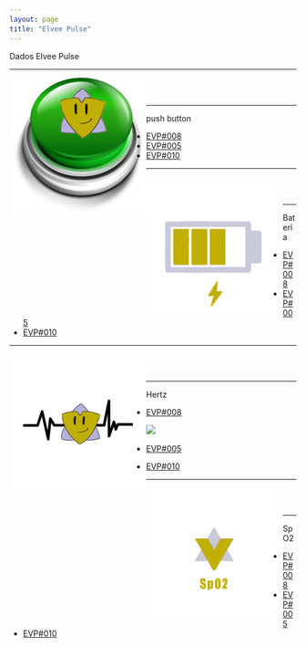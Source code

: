 ```yaml
---
layout: page
title: "Elvee Pulse"
---
```


Dados Elvee Pulse

------

<img style="float: left;" src="/photos/bot.png" height = 240px width = 240px>
<br/><br/>

---

push button



  *  [EVP#008](https://thingspeak.com/channels/1642080/charts/4?bgcolor=%23ffffff&color=%2328B463&dynamic=true&results=30&type=spline)
  *  [EVP#005](https://thingspeak.com/channels/1520544/charts/4?bgcolor=%23ffffff&color=%23d62020&dynamic=true&results=60&type=line&update=15)
  *  [EVP#010](https://thingspeak.com/channels/1643179/charts/4?bgcolor=%23ffffff&color=%23d62020&dynamic=true&results=60&type=line&update=15)

------

<img style="float: left;" src="/photos/bat.png" height = 240px width = 240px>
<br/><br/>

---

Bateria



*  [EVP#008](https://thingspeak.com/channels/1642080/charts/1?bgcolor=%23ffffff&color=%23d62020&dynamic=true&results=30&type=spline)
*  [EVP#005](https://thingspeak.com/channels/1520544/charts/1?bgcolor=%23ffffff&color=%23d62020&dynamic=true&results=60&type=line&update=15)
*  [EVP#010](https://thingspeak.com/channels/1643179/charts/1?bgcolor=%23ffffff&color=%23d62020&dynamic=true&results=60&type=line&update=15)

------

<img style="float: left;" src="/photos/HR.png" height = 240px width = 240px>
<br/><br/>

---

Hertz



*  [EVP#008](https://thingspeak.com/channels/1642080/charts/2?bgcolor=%23ffffff&color=%23d62020&dynamic=true&results=60&type=line&update=15)

<img src="https://thingspeak.com/channels/1642080/charts/2?bgcolor=%23ffffff&color=%23d62020&dynamic=true&results=60&type=line&update=15">

*  [EVP#005](https://thingspeak.com/channels/1520544/charts/2?bgcolor=%23ffffff&color=%23d62020&dynamic=true&results=60&type=line&update=15)

*  [EVP#010](https://thingspeak.com/channels/1643179/charts/2?bgcolor=%23ffffff&color=%23d62020&dynamic=true&results=60&type=line&update=15)

------

<img style="float: left;" src="/photos/SpO2.png" height = 240px width = 240px>
<br/><br/>

---

SpO2



*  [EVP#008](https://thingspeak.com/channels/1642080/charts/3?bgcolor=%23ffffff&color=%23d62020&dynamic=true&results=60&type=line&update=15)
*  [EVP#005](https://thingspeak.com/channels/1520544/charts/3?bgcolor=%23ffffff&color=%23d62020&dynamic=true&results=60&type=line&update=15)
*  [EVP#010](https://thingspeak.com/channels/1643179/charts/3?bgcolor=%23ffffff&color=%23d62020&dynamic=true&results=60&type=line&update=15)